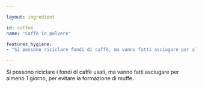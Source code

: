 ```yaml
---

layout: ingredient

id: coffee
name: "Caffè in polvere"

features_hygiene:
- "Si possono riciclare fondi di caffè, ma vanno fatti asciugare per almeno 1 giorno."

---
```

Si possono riciclare i fondi di caffè usati, ma vanno fatti asciugare per almeno 1 giorno, per evitare la formazione di muffe.